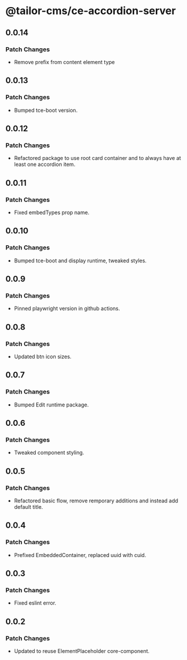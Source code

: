 # @tailor-cms/ce-accordion-server

## 0.0.14

### Patch Changes

- Remove prefix from content element type

## 0.0.13

### Patch Changes

- Bumped tce-boot version.

## 0.0.12

### Patch Changes

- Refactored package to use root card container and to always have at least one accordion item.

## 0.0.11

### Patch Changes

- Fixed embedTypes prop name.

## 0.0.10

### Patch Changes

- Bumped tce-boot and display runtime, tweaked styles.

## 0.0.9

### Patch Changes

- Pinned playwright version in github actions.

## 0.0.8

### Patch Changes

- Updated btn icon sizes.

## 0.0.7

### Patch Changes

- Bumped Edit runtime package.

## 0.0.6

### Patch Changes

- Tweaked component styling.

## 0.0.5

### Patch Changes

- Refactored basic flow, remove remporary additions and instead add default title.

## 0.0.4

### Patch Changes

- Prefixed EmbeddedContainer, replaced uuid with cuid.

## 0.0.3

### Patch Changes

- Fixed eslint error.

## 0.0.2

### Patch Changes

- Updated to reuse ElementPlaceholder core-component.
